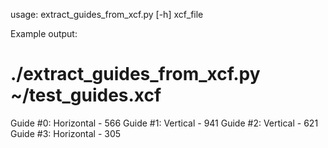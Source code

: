 usage: extract_guides_from_xcf.py [-h] xcf_file

Example output:

# ./extract_guides_from_xcf.py ~/test_guides.xcf 
Guide #0: Horizontal - 566
Guide #1: Vertical - 941
Guide #2: Vertical - 621
Guide #3: Horizontal - 305
